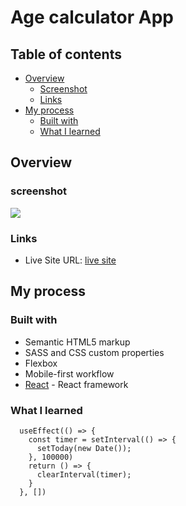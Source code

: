 # Age calculator App



## Table of contents

- [Overview](#overview)
  - [Screenshot](#screenshot)
  - [Links](#links)
- [My process](#my-process)
  - [Built with](#built-with)
  - [What I learned](#what-i-learned)

## Overview

### screenshot
![](./screenshot.jpg) 

### Links

- Live Site URL: [live site](https://age-calculator-birthday.netlify.app)

## My process

### Built with

- Semantic HTML5 markup
- SASS and CSS custom properties
- Flexbox
- Mobile-first workflow
- [React](https://vite.dev/) - React framework

### What I learned

```JS
  useEffect(() => {
    const timer = setInterval(() => {
      setToday(new Date());
    }, 100000)
    return () => {
      clearInterval(timer);
    }
  }, [])
```


